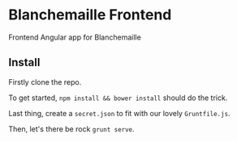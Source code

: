 # Blanchemaille Frontend

Frontend Angular app for Blanchemaille

## Install

Firstly clone the repo.

To get started, `npm install && bower install` should do the trick.

Last thing, create a `secret.json` to fit with our lovely `Gruntfile.js`.

Then, let's there be rock `grunt serve`.

